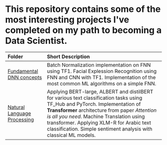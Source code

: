 # This repository contains some of the most interesting projects I've completed on my path to becoming a Data Scientist.
| Folder | Short Description | 
| :---------------------- | :---------------------- |
| [Fundamental DNN concepts](DNN_Foundation) | Batch Normalization implementation on FNN using TF1. Facial Explession Recognition using FNN and CNN with TF1. Implementation of the most common ML algorithms on a simple FNN. |
| [Natural Language Processing](NLP) | Applying BERT-large, ALBERT and distilBERT for various text classification tasks using TF_Hub and PyTorch. Implementation of **Transformer** architecture from paper *Attention is all you need*. Machine Translation using transformer. Applying XLM-R for Arabic text classification. Simple sentiment analysis with classical ML models. |
